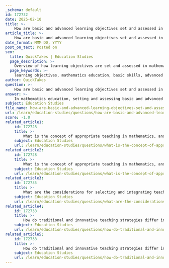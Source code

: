 ```yaml
---
_schema: default
id: 172732
date: 2025-02-10
title: >-
    How are basic and advanced learning objectives set and assessed in mathematics education?
article_title: >-
    How are basic and advanced learning objectives set and assessed in mathematics education?
date_format: MMM DD, YYYY
post_on_text: Posted on
seo:
  title: QuickTakes | Education Studies
  page_description: >-
    Overview of how learning objectives are set and assessed in mathematics education, focusing on foundational and advanced skills, assessment strategies, and the importance of feedback in supporting student learning.
  page_keywords: >-
    learning objectives, mathematics education, basic skills, advanced skills, mastery, differentiated instruction, formative assessment, summative assessment, assessment methods, feedback, reflection, adjustment
author: QuickTakes
question: >-
    How are basic and advanced learning objectives set and assessed in mathematics education?
answer: >-
    In mathematics education, setting and assessing basic and advanced learning objectives involves a structured approach that accommodates the diverse needs of students. Here’s a detailed overview of how these objectives are established and evaluated:\n\n### Setting Learning Objectives\n\n1. **Mastery of Essential Skills**: \n   - For basic levels, objectives focus on ensuring students master fundamental skills such as basic arithmetic, number sense, and foundational concepts. \n   - For advanced levels, objectives may include complex problem-solving, critical thinking, and the application of mathematical concepts in real-world scenarios.\n\n2. **Acknowledgment of Diverse Learning Needs**: \n   - Differentiated instruction is key in setting objectives. Teachers recognize that students have varying levels of prior knowledge, learning speeds, and styles. Objectives are tailored to meet these differences, ensuring that all students can progress at their own pace.\n\n3. **Clear Learning Goals**: \n   - Educators must clearly define specific learning objectives that align with curriculum standards. This includes understanding the mathematical concepts that students need to master and the skills they should develop.\n\n### Assessing Learning Objectives\n\n1. **Formative Assessment**: \n   - Ongoing assessments, such as quizzes, class discussions, and observational assessments, help teachers gauge student understanding and adjust instruction accordingly. This allows for immediate feedback and support.\n\n2. **Summative Assessment**: \n   - At the end of a unit or course, summative assessments (e.g., tests, projects) evaluate whether students have achieved the learning objectives. These assessments should be aligned with the specific skills and knowledge outlined in the objectives.\n\n3. **Diverse Assessment Methods**: \n   - Utilizing a variety of assessment methods, including traditional tests, performance tasks, and self-assessments, provides a comprehensive view of student learning. This approach acknowledges that different students may demonstrate their understanding in various ways.\n\n4. **Feedback Mechanisms**: \n   - Providing timely and constructive feedback is crucial. It helps students understand their strengths and areas for improvement, guiding them toward achieving the learning objectives.\n\n5. **Reflection and Adjustment**: \n   - After assessments, educators should reflect on the results to determine if the learning objectives were met. If not, adjustments to instruction or objectives may be necessary to better support student learning.\n\n### Conclusion\n\nIn summary, the process of setting and assessing basic and advanced learning objectives in mathematics education is dynamic and responsive to student needs. By focusing on mastery of essential skills, acknowledging diverse learning needs, and employing varied assessment methods, educators can effectively support all students in achieving their mathematical learning goals.
subject: Education Studies
file_name: how-are-basic-and-advanced-learning-objectives-set-and-assessed-in-mathematics-education.md
url: /learn/education-studies/questions/how-are-basic-and-advanced-learning-objectives-set-and-assessed-in-mathematics-education
score: -1.0
related_article1:
    id: 172728
    title: >-
        What is the concept of appropriate teaching in mathematics, and how is it implemented according to the Education Bureau's guidelines?
    subject: Education Studies
    url: /learn/education-studies/questions/what-is-the-concept-of-appropriate-teaching-in-mathematics-and-how-is-it-implemented-according-to-the-education-bureaus-guidelines
related_article2:
    id: 172728
    title: >-
        What is the concept of appropriate teaching in mathematics, and how is it implemented according to the Education Bureau's guidelines?
    subject: Education Studies
    url: /learn/education-studies/questions/what-is-the-concept-of-appropriate-teaching-in-mathematics-and-how-is-it-implemented-according-to-the-education-bureaus-guidelines
related_article3:
    id: 172735
    title: >-
        What are the considerations for selecting and integrating teaching resources in mathematics?
    subject: Education Studies
    url: /learn/education-studies/questions/what-are-the-considerations-for-selecting-and-integrating-teaching-resources-in-mathematics
related_article4:
    id: 172738
    title: >-
        How do traditional and innovative teaching strategies differ in mathematics education?
    subject: Education Studies
    url: /learn/education-studies/questions/how-do-traditional-and-innovative-teaching-strategies-differ-in-mathematics-education
related_article5:
    id: 172738
    title: >-
        How do traditional and innovative teaching strategies differ in mathematics education?
    subject: Education Studies
    url: /learn/education-studies/questions/how-do-traditional-and-innovative-teaching-strategies-differ-in-mathematics-education
---
```


&nbsp;